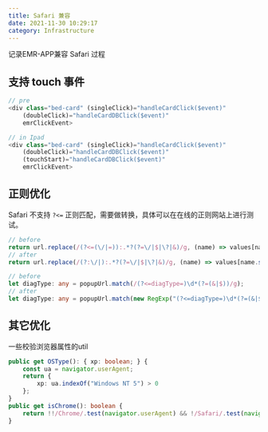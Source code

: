 ```yaml
---
title: Safari 兼容
date: 2021-11-30 10:29:17
category: Infrastructure
---
```


记录EMR-APP兼容 Safari 过程

<!-- more -->

## 支持 touch 事件 

```typescript
// pre
<div class="bed-card" (singleClick)="handleCardClick($event)"
    (doubleClick)="handleCardDBClick($event)" 
    emrClickEvent>

// in Ipad
<div class="bed-card" (singleClick)="handleCardClick($event)"
    (doubleClick)="handleCardDBClick($event)" 
    (touchStart)="handleCardDBClick($event)" 
    emrClickEvent>
```

## 正则优化

Safari 不支持 `?<=` 正则匹配，需要做转换，具体可以在在线的正则网站上进行测试。

```typescript
// before
return url.replace(/(?<=(\/|=)):.*?(?=\/|$|\?|&)/g, (name) => values[name.substr(1)]);
// after
return url.replace(/(?:\/|):.*?(?=\/|$|\?|&)/g, (name) => values[name.substr(1)]);
```

```typescript
// before
let diagType: any = popupUrl.match(/(?<=diagType=)\d*(?=(&|$))/g);
// after
let diagType: any = popupUrl.match(new RegExp("(?<=diagType=)\d*(?=(&|$))", 'g'));
```

## 其它优化

一些校验浏览器属性的util

```typescript
public get OSType(): { xp: boolean; } {
    const ua = navigator.userAgent;
    return {
        xp: ua.indexOf("Windows NT 5") > 0
    };
}
public get isChrome(): boolean {
    return !!/Chrome/.test(navigator.userAgent) && !/Safari/.test(navigator.userAgent);
}
```